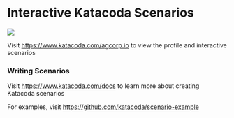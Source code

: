 # Interactive Katacoda Scenarios

[![](http://shields.katacoda.com/katacoda/agcorp.io/count.svg)](https://www.katacoda.com/agcorp.io "Get your profile on Katacoda.com")

Visit https://www.katacoda.com/agcorp.io to view the profile and interactive scenarios

### Writing Scenarios
Visit https://www.katacoda.com/docs to learn more about creating Katacoda scenarios

For examples, visit https://github.com/katacoda/scenario-example

